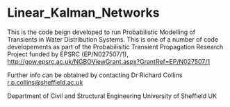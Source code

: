 # Linear_Kalman_Networks

This is the code beign developed to run Probabilistic Modelling of Transients in Water Distribution Systems.  This is one of a number of code developements as part of the Probabilisitic Transient Propagation Research Project funded by EPSRC (EP/N027507/1), http://gow.epsrc.ac.uk/NGBOViewGrant.aspx?GrantRef=EP/N027507/1


Further info can be obtained by contacting 
Dr Richard Collins
r.p.collins@sheffield.ac.uk

Department of Civil and Structural Engineering
University of Sheffield
UK
